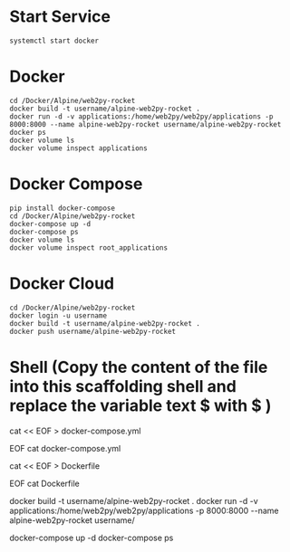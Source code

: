 # Start Service
	systemctl start docker

# Docker
	cd /Docker/Alpine/web2py-rocket
	docker build -t username/alpine-web2py-rocket .
	docker run -d -v applications:/home/web2py/web2py/applications -p 8000:8000 --name alpine-web2py-rocket username/alpine-web2py-rocket
	docker ps 
	docker volume ls
	docker volume inspect applications

# Docker Compose
	pip install docker-compose
	cd /Docker/Alpine/web2py-rocket
	docker-compose up -d
	docker-compose ps
	docker volume ls
	docker volume inspect root_applications

# Docker Cloud
	cd /Docker/Alpine/web2py-rocket
	docker login -u username
	docker build -t username/alpine-web2py-rocket .
	docker push username/alpine-web2py-rocket

# Shell (Copy the content of the file into this scaffolding shell and replace the variable text $ with \$ )
cat << EOF > docker-compose.yml

EOF
cat docker-compose.yml

cat << EOF > Dockerfile

EOF
cat Dockerfile

docker build -t username/alpine-web2py-rocket .
docker run -d -v applications:/home/web2py/web2py/applications -p 8000:8000 --name alpine-web2py-rocket username/

docker-compose up -d
docker-compose ps
